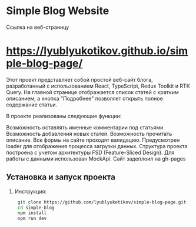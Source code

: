 # Simple Blog Website
Ссылка на веб-страницу

# https://lyublyukotikov.github.io/simple-blog-page/

Этот проект представляет собой простой веб-сайт блога, разработанный с использованием React, TypeScript, Redux Toolkit и RTK Query. На главной странице отображается список статей с кратким описанием, а кнопка "Подробнее" позволяет открыть полное содержание статьи.

В проекте реализованы следующие функции:

Возможность оставлять именные комментарии под статьями.
Возможность добавления новых статей.
Возможность прочитать описание.
Все формы на сайте проходят валидацию.
Предусмотрен loader для отображения процесса загрузки данных.
Структура проекта построена с учетом архитектуры FSD (Feature-Sliced Design).
Для работы с данными использован MockApi.
Сайт задеплоил на gh-pages



## Установка и запуск проекта

1. Инструкция:

   ```bash
    git clone https://github.com/lyublyukotikov/simple-blog-page.git
    cd simple-blog
    npm install
    npm run dev
